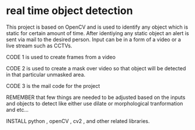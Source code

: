 # real time object detection

This project is based on OpenCV and is used to identify any object which is static for certain amount of time.
After identiying any static object an alert is sent via mail to the desired person.
Input can be in a form of a video or a live stream such as CCTVs.



CODE 1 is used to create frames from a video

CODE 2 is used to create a mask over video so that object will be detected in that particular unmasked area.

CODE 3 is the mail code for the project

REMEMBER that few things are needed to be adjusted based on the inputs and objects to detect like either use dilate or morphological tranformation and etc...

INSTALL python , openCV , cv2 , and other related libraries.
